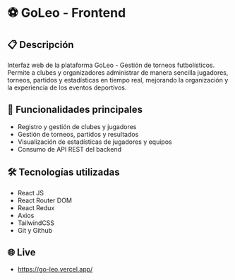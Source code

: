 # ⚽ GoLeo - Frontend

## 📋 Descripción
Interfaz web de la plataforma GoLeo - Gestión de torneos futbolísticos.
Permite a clubes y organizadores administrar de manera sencilla jugadores, torneos, partidos y estadísticas en tiempo real, mejorando la organización y la experiencia de los eventos deportivos.

## 🚀 Funcionalidades principales
- Registro y gestión de clubes y jugadores
- Gestión de torneos, partidos y resultados
- Visualización de estadísticas de jugadores y equipos
- Consumo de API REST del backend

## 🛠 Tecnologías utilizadas
- React JS
- React Router DOM
- React Redux
- Axios
- TailwindCSS 
- Git y Github

## 🌐 Live
- https://go-leo.vercel.app/
